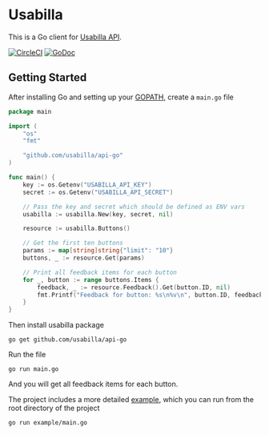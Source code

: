 # Usabilla

This is a Go client for [Usabilla API](https://usabilla.com/api).

[![CircleCI](https://circleci.com/gh/usabilla/api-go.svg?style=svg)](https://circleci.com/gh/usabilla/api-go)
[![GoDoc](http://godoc.org/github.com/usabilla/api-go?status.svg)](http://godoc.org/github.com/usabilla/api-go)

## Getting Started

After installing Go and setting up your [GOPATH](http://golang.org/doc/code.html#GOPATH), create a `main.go` file

```go
package main

import (
    "os"
    "fmt"

    "github.com/usabilla/api-go"
)

func main() {
    key := os.Getenv("USABILLA_API_KEY")
    secret := os.Getenv("USABILLA_API_SECRET")

    // Pass the key and secret which should be defined as ENV vars
    usabilla := usabilla.New(key, secret, nil)

    resource := usabilla.Buttons()

    // Get the first ten buttons
    params := map[string]string{"limit": "10"}
    buttons, _ := resource.Get(params)

    // Print all feedback items for each button
    for _, button := range buttons.Items {
        feedback, _ := resource.Feedback().Get(button.ID, nil)
        fmt.Printf("Feedback for button: %s\n%v\n", button.ID, feedback.Items)
    }
}
```

Then install usabilla package

    go get github.com/usabilla/api-go

Run the file

    go run main.go

And you will get all feedback items for each button.

The project includes a more detailed [example](example/main.go), which you can run from the root directory of the project

    go run example/main.go
